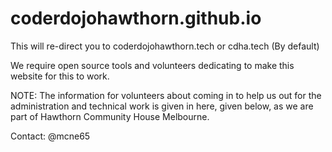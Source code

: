 # coderdojohawthorn.github.io
This will re-direct you to coderdojohawthorn.tech or cdha.tech (By default)

We require open source tools and volunteers dedicating to make this website for this to work. 

NOTE: The information for volunteers about coming in to help us out for the administration and technical work is given in here, given below, as we are part of Hawthorn Community House Melbourne.

Contact: @mcne65 
